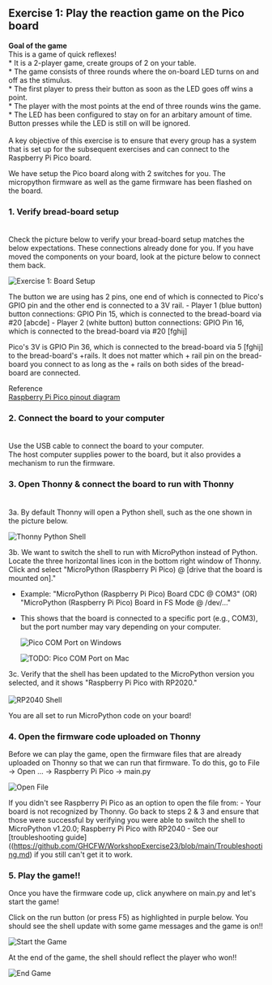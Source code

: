 ## Exercise 1: Play the reaction game on the Pico board

   **Goal of the game**<br>
    This is a game of quick reflexes! <br>
    * It is a 2-player game, create groups of 2 on your table. <br>
    * The game consists of three rounds where the on-board LED turns on and off as the stimulus. <br>
    * The first player to press their button as soon as the LED goes off wins a point. <br>
    * The player with the most points at the end of three rounds wins the game. <br>
    * The LED has been configured to stay on for an arbitary amount of time. Button presses while the LED is still on will be ignored. <br> <br>
      A key objective of this exercise is to ensure that every group has a system that is set up for the subsequent exercises and can connect to the Raspberry Pi Pico board. 


   We have setup the Pico board along with 2 switches for you. The micropython firmware as well as the game firmware has been flashed on the board.
   
   ### 1. Verify bread-board setup <br> <br>
  Check the picture below to verify your bread-board setup matches the below expectations. These connections already done for you. If you have moved the components on your board, look at the picture below to connect them back. <br>

  ![Exercise 1: Board Setup](https://github.com/GHCFW/WorkshopExercise23/blob/main/images/Exercise_1_Board_Setup.jpeg)

  The button we are using has 2 pins, one end of which is connected to Pico's GPIO pin and the other end is connected to a 3V rail. 
      - Player 1 (blue button) button connections: GPIO Pin 15, which is connected to the bread-board via #20 [abcde]
      - Player 2 (white button) button connections: GPIO Pin 16, which is connected to the bread-board via #20 [fghij]

  Pico's 3V is GPIO Pin 36, which is connected to the bread-board via 5 [fghij] to the bread-board's +rails. It does not matter which + rail pin on the bread-board you connect to as long as the + rails on both sides of the bread-board are connected.

  Reference <br>
      [Raspberry Pi Pico pinout diagram](https://datasheets.raspberrypi.com/pico/Pico-R3-A4-Pinout.pdf?_gl=1*1ish86u*_ga*MTc0NDY1MTcyMC4xNjk0MDQ3NTcw*_ga_22FD70LWDS*MTY5NDA1MTUwNC4yLjAuMTY5NDA1MTUwNS4wLjAuMA..)


 ### 2. Connect the board to your computer <br> <br>
  Use the USB cable to connect the board to your computer. <br>
  The host computer supplies power to the board, but it also provides a mechanism to run the firmware.

 ###  3. Open Thonny & connect the board to run with Thonny <br> <br>
  3a. By default Thonny will open a Python shell, such as the one shown in the picture below.
     
  ![Thonny Python Shell](https://github.com/GHCFW/WorkshopExercise23/blob/main/images/Thonny_Python_Shell.png)
 
  3b. We want to switch the shell to run with MicroPython instead of Python. Locate the three horizontal lines icon in the bottom right window of Thonny. Click and select "MicroPython (Raspberry Pi Pico) @ [drive that the board is mounted on]."

  - Example: "MicroPython (Raspberry Pi Pico) Board CDC @ COM3" (OR) "MicroPython (Raspberry Pi Pico) Board in FS Mode @ /dev/..."
  - This shows that the board is connected to a specific port (e.g., COM3), but the port number may vary depending on your computer.

    ![Pico COM Port on Windows](https://github.com/GHCFW/WorkshopExercise23/blob/main/images/MicroPython_COM.jpg)

    ![TODO: Pico COM Port on Mac](https://github.com/GHCFW/WorkshopExercise23/blob/main/images/.jpg)

  3c. Verify that the shell has been updated to the MicroPython version you selected, and it shows "Raspberry Pi Pico with RP2020." <br> <br>
      ![RP2040 Shell](https://github.com/GHCFW/WorkshopExercise23/blob/main/images/rp2040_shell.jpg) <br>
  
  You are all set to run MicroPython code on your board!
  
 ### 4. Open the firmware code uploaded on Thonny <br>
  Before we can play the game, open the firmware files that are already uploaded on Thonny so that we can run that firmware. To do this, go to File -> Open ... -> Raspberry Pi Pico -> main.py

  ![Open File](https://github.com/GHCFW/WorkshopExercise23/blob/main/images/Open_File_On_Thonny.png)

  If you didn't see Raspberry Pi Pico as an option to open the file from:
     - Your board is not recognized by Thonny. Go back to steps 2 & 3 and ensure that those were successful by verifying you were able to switch the shell to MicroPython v1.20.0; Raspberry Pi Pico with RP2040
     - See our [troubleshooting guide]((https://github.com/GHCFW/WorkshopExercise23/blob/main/Troubleshooting.md) if you still can't get it to work. 

 ### 5. Play the game!! <br>
  Once you have the firmware code up, click anywhere on main.py and let's start the game!

  Click on the run button (or press F5) as highlighted in purple below. You should see the shell update with some game messages and the game is on!!

  ![Start the Game](https://github.com/GHCFW/WorkshopExercise23/blob/main/images/Exercise_1_Hit_Play.png)

  At the end of the game, the shell should reflect the player who won!!

  ![End Game](https://github.com/GHCFW/WorkshopExercise23/blob/main/images/Winning_Shell.png)
     

